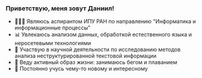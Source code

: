 ### Приветствую, меня зовут Даниил!

- 👨🏼‍🎓 Являюсь аспирантом ИПУ РАН по направлению "Информатика и информационные процессы"
- 📊 Увлекаюсь анализом данных, обработкой естественного языка и неросетевыми технологиями
- 🌊 Участвую в научной деятельности по исследованию методов анализа неструктурированной текстовой информации
- 🥇 Веду активный образ жизни: занимаюсь бегом и плаванием
- 🧠 Постоянно учусь чему-то новому и интересному
